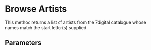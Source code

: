 Browse Artists
==============

This method returns a list of artists from the 7digital catalogue whose names 
match the start letter(s) supplied.

Parameters
----------